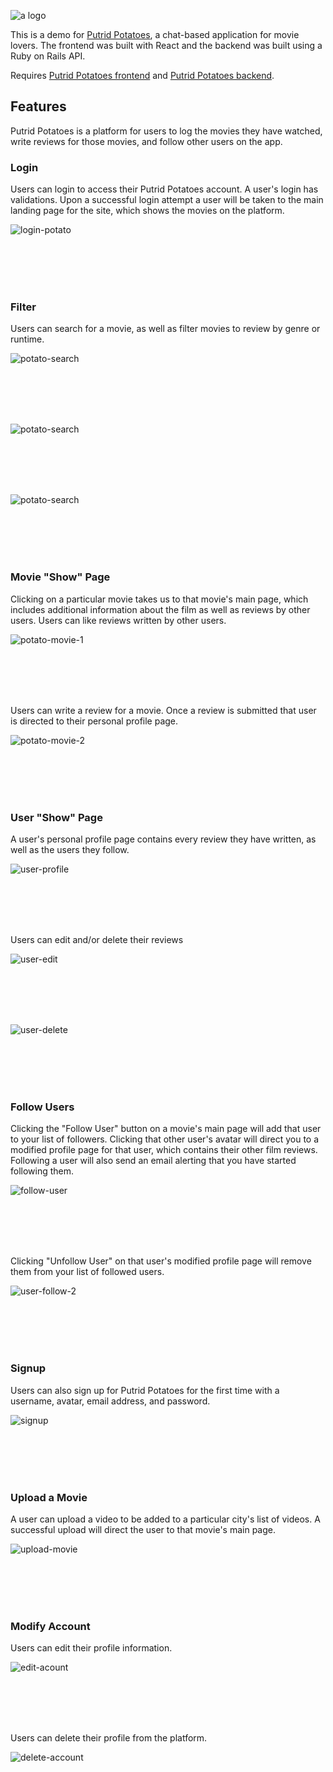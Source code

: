 ![a logo](https://upload.wikimedia.org/wikipedia/commons/f/f6/Ppmovielogo.png)

This is a demo for [Putrid Potatoes](https://putridpotatoes.netlify.app/), a chat-based application for movie lovers. The frontend was built with React and the backend was built using a Ruby on Rails API.

Requires [Putrid Potatoes frontend](https://github.com/jmarthaller/movie-chat-app-frontend) and [Putrid Potatoes backend](https://github.com/jmarthaller/movie-chat-app-backend).

## Features

Putrid Potatoes is a platform for users to log the movies they have watched, write reviews for those movies, and follow other users on the app.

### Login

Users can login to access their Putrid Potatoes account. A user's login has validations. Upon a successful login attempt a user will be taken to the main landing page for the site, which shows the movies on the platform.

![login-potato](gifs/login-potato.gif)

<br/><br/>
<br/><br/>

### Filter

Users can search for a movie, as well as filter movies to review by genre or runtime.

![potato-search](gifs/potato-search.gif)

<br/><br/>
<br/><br/>

![potato-search](gifs/potato-genre.gif)

<br/><br/>
<br/><br/>

![potato-search](gifs/potato-runtime.gif)

<br/><br/>
<br/><br/>

### Movie "Show" Page

Clicking on a particular movie takes us to that movie's main page, which includes additional information about the film as well as reviews by other users. Users can like reviews written by other users. 

![potato-movie-1](gifs/potato-movie-1.gif)

<br/><br/>
<br/><br/>

Users can write a review for a movie. Once a review is submitted that user is directed to their personal profile page. 

![potato-movie-2](gifs/potato-movie-2.gif)

<br/><br/>
<br/><br/>

### User "Show" Page

A user's personal profile page contains every review they have written, as well as the users they follow.

![user-profile](gifs/user-profile.gif)

<br/><br/>
<br/><br/>

Users can edit and/or delete their reviews

![user-edit](gifs/user-edit.gif)

<br/><br/>
<br/><br/>

![user-delete](gifs/user-delete.gif)

<br/><br/>
<br/><br/>

### Follow Users

Clicking the "Follow User" button on a movie's main page will add that user to your list of followers. Clicking that other user's avatar will direct you to a modified profile page for that user, which contains their other film reviews. Following a user will also send an email alerting that you have started following them.

![follow-user](gifs/follow-user.gif)

<br/><br/>
<br/><br/>

Clicking "Unfollow User" on that user's modified profile page will remove them from your list of followed users.

![user-follow-2](gifs/user-follow-2.gif)

<br/><br/>
<br/><br/>

### Signup

Users can also sign up for Putrid Potatoes for the first time with a username, avatar, email address, and password.

![signup](gifs/signup.gif)

<br/><br/>
<br/><br/>

### Upload a Movie

A user can upload a video to be added to a particular city's list of videos. A successful upload will direct the user to that movie's main page.

![upload-movie](gifs/upload-movie.gif)

<br/><br/>
<br/><br/>

### Modify Account

Users can edit their profile information.

![edit-acount](gifs/edit-acount.gif)

<br/><br/>
<br/><br/>

Users can delete their profile from the platform.

![delete-account](gifs/delete-account.gif)
<br/><br/>

